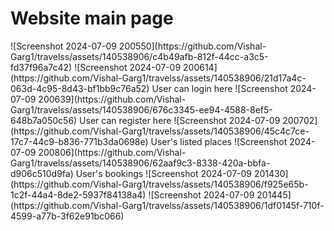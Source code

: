 <div><h1>Website main page </h1></div>
<img>![Screenshot 2024-07-09 200550](https://github.com/Vishal-Garg1/travelss/assets/140538906/c4b49afb-812f-44cc-a3c5-fd37f96a7c42)</img>
![Screenshot 2024-07-09 200614](https://github.com/Vishal-Garg1/travelss/assets/140538906/21d17a4c-063d-4c95-8d43-bf1bb9c76a52)
User can login here
![Screenshot 2024-07-09 200639](https://github.com/Vishal-Garg1/travelss/assets/140538906/676c3345-ee94-4588-8ef5-648b7a050c56)
User can register here
![Screenshot 2024-07-09 200702](https://github.com/Vishal-Garg1/travelss/assets/140538906/45c4c7ce-17c7-44c9-b836-771b3da0698e)
User's listed places
![Screenshot 2024-07-09 200806](https://github.com/Vishal-Garg1/travelss/assets/140538906/62aaf9c3-8338-420a-bbfa-d906c510d9fa)
User's bookings
![Screenshot 2024-07-09 201430](https://github.com/Vishal-Garg1/travelss/assets/140538906/f925e65b-1c2f-44a4-8de2-5937f84138a4)
![Screenshot 2024-07-09 201445](https://github.com/Vishal-Garg1/travelss/assets/140538906/1df0145f-710f-4599-a77b-3f62e91bc066)
